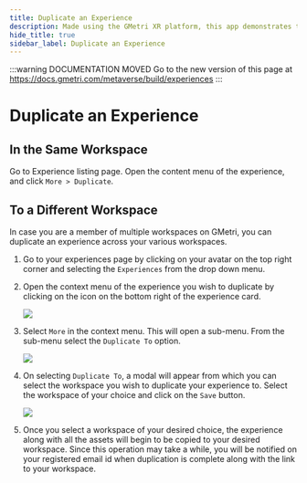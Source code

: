 ```yaml
---
title: Duplicate an Experience
description: Made using the GMetri XR platform, this app demonstrates the compatibility of the GMetri platform with external services like chatbot.
hide_title: true
sidebar_label: Duplicate an Experience
---
```


<head>
  <link rel="canonical" href="https://docs.gmetri.com/metaverse/build/experiences" />
</head>

:::warning DOCUMENTATION MOVED
Go to the new version of this page at https://docs.gmetri.com/metaverse/build/experiences
:::

# Duplicate an Experience

## In the Same Workspace

Go to Experience listing page. Open the content menu of the experience, and click `More > Duplicate`.

## To a Different Workspace

In case you are a member of multiple workspaces on GMetri, you can duplicate an experience across your various workspaces.

1. Go to your experiences page by clicking on your avatar on the top right corner and selecting the `Experiences` from the drop down menu.

2. Open the context menu of the experience you wish to duplicate by clicking on the icon on the bottom right of the experience card.

    ![](https://s.vrgmetri.com/image/q_90/gb-web/portal-docs/assets/img/screenshots/experience_context_menu_open.png.jpg#boxShadow)

3. Select `More` in the context menu. This will open a sub-menu. From the sub-menu select the `Duplicate To` option.

    ![](https://s.vrgmetri.com/image/q_90/gb-web/portal-docs/assets/img/screenshots/experience_submenu_open.png.jpg#boxShadow)

4. On selecting `Duplicate To`, a modal will appear from which you can select the workspace you wish to duplicate your experience to. Select the workspace of your choice and click on the `Save` button.

    ![](https://s.vrgmetri.com/image/q_90/gb-web/portal-docs/assets/img/screenshots/duplicate_to_modal.png.jpg#boxShadow)

5. Once you select a workspace of your desired choice, the experience along with all the assets will begin to be copied to your desired workspace. Since this operation may take a while, you will be notified on your registered email id when duplication is complete along with the link to your workspace.
